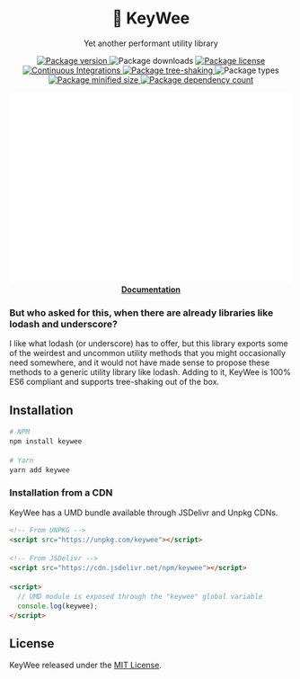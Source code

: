 <h1 align="center">🥝 KeyWee</h1>
<p align="center">Yet another performant utility library</p>

<p align="center">
  <a href="https://npmjs.com/package/keywee" target="_blank">
    <img alt="Package version" src="https://badgen.net/npm/v/keywee" />
  </a>
  <img alt="Package downloads" src="https://badgen.net/npm/dm/keywee" />
  <a href="./LICENSE">
    <img alt="Package license" src="https://badgen.net/npm/license/keywee" />
  </a>
  <a href="https://github.com/HexM7/keywee/actions/workflows/continuous-integrations.yaml">
    <img alt="Continuous Integrations" src="https://github.com/HexM7/keywee/actions/workflows/continuous-integrations.yaml/badge.svg?branch=master" />
  </a>
  <a href="https://bundlephobia.com/package/keywee@latest" target="_blank">
    <img alt="Package tree-shaking" src="https://badgen.net/bundlephobia/tree-shaking/keywee" />
  </a>
  <img alt="Package types" src="https://badgen.net/npm/types/keywee" />
  <a href="https://bundlephobia.com/package/keywee@latest" target="_blank">
    <img alt="Package minified size" src="https://badgen.net/bundlephobia/minzip/keywee" />
  </a>
  <a href="https://bundlephobia.com/package/keywee@latest" target="_blank">
    <img alt="Package dependency count" src="https://badgen.net/bundlephobia/dependency-count/keywee" />
  </a>
</p>

<p align="center">
  <img alt="Banner" src="./assets/banner.svg" />
  <strong>
    <a href="https://zignis.github.io/keywee" target="_blank">Documentation</a>
  </strong>
</p>

### But who asked for this, when there are already libraries like lodash and underscore?

I like what lodash (or underscore) has to offer, but this library exports some of the weirdest and uncommon utility methods that you might occasionally need somewhere, and it would not have made sense to propose these methods to a generic utility library like lodash. Adding to it, KeyWee is 100% ES6 compliant and supports tree-shaking out of the box.

## Installation

```sh
# NPM
npm install keywee

# Yarn
yarn add keywee
```

### Installation from a CDN

KeyWee has a UMD bundle available through JSDelivr and Unpkg CDNs.

```html
<!-- From UNPKG -->
<script src="https://unpkg.com/keywee"></script>

<!-- From JSDelivr -->
<script src="https://cdn.jsdelivr.net/npm/keywee"></script>

<script>
  // UMD module is exposed through the "keywee" global variable
  console.log(keywee);
</script>
```

## License

KeyWee released under the [MIT License](./LICENSE).
